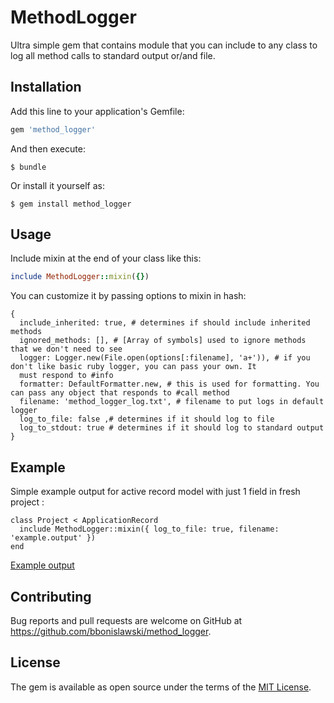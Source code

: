 # MethodLogger

Ultra simple gem that contains module that you can include to any class to log all method calls to standard output or/and
file.

## Installation

Add this line to your application's Gemfile:

```ruby
gem 'method_logger'
```

And then execute:

    $ bundle

Or install it yourself as:

    $ gem install method_logger

## Usage

Include mixin at the end of your class like this:
```ruby
include MethodLogger::mixin({})
```

You can customize it by passing options to mixin in hash:
```
{
  include_inherited: true, # determines if should include inherited methods
  ignored_methods: [], # [Array of symbols] used to ignore methods that we don't need to see
  logger: Logger.new(File.open(options[:filename], 'a+')), # if you don't like basic ruby logger, you can pass your own. It
  must respond to #info
  formatter: DefaultFormatter.new, # this is used for formatting. You can pass any object that responds to #call method
  filename: 'method_logger_log.txt', # filename to put logs in default logger
  log_to_file: false ,# determines if it should log to file
  log_to_stdout: true # determines if it should log to standard output
}
```

## Example

Simple example output for active record model with just 1 field in fresh project :

```
class Project < ApplicationRecord
  include MethodLogger::mixin({ log_to_file: true, filename: 'example.output' })
end
```

[Example output](https://github.com/bbonislawski/method_logger/blob/master/output.example)



## Contributing

Bug reports and pull requests are welcome on GitHub at https://github.com/bbonislawski/method_logger.

## License

The gem is available as open source under the terms of the [MIT License](http://opensource.org/licenses/MIT).
